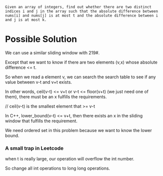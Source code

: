 	Given an array of integers, find out whether there are two distinct indices i and j in the array such that the absolute difference between nums[i] and nums[j] is at most t and the absolute difference between i and j is at most k.

# Possible Solution

We can use a similar sliding window with 219#.

Except that we want to know if there are two elements (v,x) whose absolute difference <= t.

So when we read a element v, we can search the search table to see if any value between v-t and v+t exists.

In other words, ceil(v-t) <= v+t or v-t <= floor(v+t) (we just need one of them), there must be an x fulfills the requirements.

// ceil(v-t) is the smallest element that >= v-t

In C++, lower_bound(v-t) <= v+t, then there exists an x in the sliding window that fulfills the requirement.

We need ordered set in this problem because we want to know the lower bound.

### A small trap in Leetcode

when t is really large, our operation will overflow the int number.

So change all int operations to long long operations.